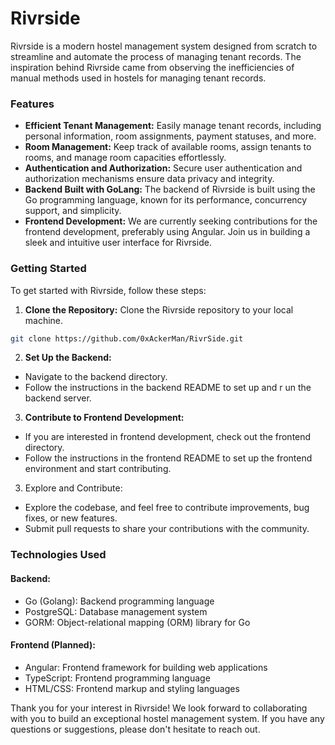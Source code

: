 # Rivrside
Rivrside is a modern hostel management system designed from scratch to streamline and automate the process of managing tenant records. The inspiration behind Rivrside came from observing the inefficiencies of manual methods used in hostels for managing tenant records.

### Features
* **Efficient Tenant Management:** Easily manage tenant records, including personal information, room assignments, payment statuses, and more.
* **Room Management:** Keep track of available rooms, assign tenants to rooms, and manage room capacities effortlessly.
* **Authentication and Authorization:** Secure user authentication and authorization mechanisms ensure data privacy and integrity.
* **Backend Built with GoLang:** The backend of Rivrside is built using the Go programming language, known for its performance, concurrency support, and simplicity.
* **Frontend Development:** We are currently seeking contributions for the frontend development, preferably using Angular. Join us in building a sleek and intuitive user interface for Rivrside.

### Getting Started
To get started with Rivrside, follow these steps:

1. **Clone the Repository:** Clone the Rivrside repository to your local machine.
```bash
git clone https://github.com/0xAckerMan/RivrSide.git
```

2. **Set Up the Backend:**

* Navigate to the backend directory.
* Follow the instructions in the backend README to set up and r
un the backend server.

3. **Contribute to Frontend Development:**
- If you are interested in frontend development, check out the frontend directory.
- Follow the instructions in the frontend README to set up the frontend environment and start contributing.

3. Explore and Contribute:
- Explore the codebase, and feel free to contribute improvements, bug fixes, or new features.
- Submit pull requests to share your contributions with the community.

### Technologies Used
#### Backend:
- Go (Golang): Backend programming language
- PostgreSQL: Database management system
- GORM: Object-relational mapping (ORM) library for Go

#### Frontend (Planned):
- Angular: Frontend framework for building web applications
- TypeScript: Frontend programming language
- HTML/CSS: Frontend markup and styling languages


Thank you for your interest in Rivrside! We look forward to collaborating with you to build an exceptional hostel management system. If you have any questions or suggestions, please don't hesitate to reach out.